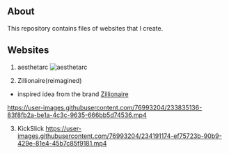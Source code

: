 ## About
This repository contains files of websites that I create.


## Websites

1. aesthetarc
![aesthetarc](https://cdn.discordapp.com/attachments/597175122222252038/1099016454235500634/image.png)


2. Zillionaire(reimagined)
- inspired idea from the brand [Zillionaire](https://zillionaireindia.com)


https://user-images.githubusercontent.com/76993204/233835136-83f8fb2a-be1a-4c3c-9635-666bb5d74536.mp4


3. KickSlick
https://user-images.githubusercontent.com/76993204/234191174-ef75723b-90b9-429e-81e4-45b7c85f9181.mp4